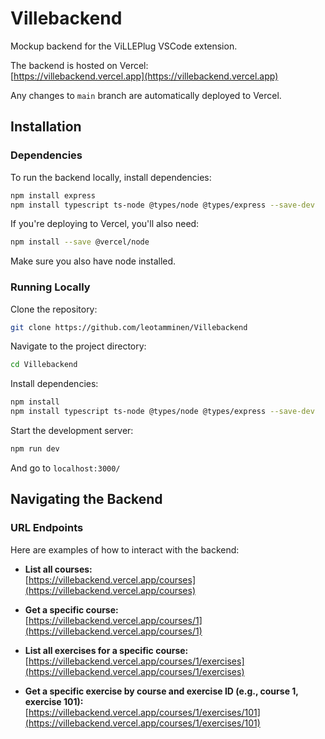 # Villebackend

Mockup backend for the ViLLEPlug VSCode extension.

The backend is hosted on Vercel:  
[https://villebackend.vercel.app](https://villebackend.vercel.app)

Any changes to `main` branch are automatically deployed to Vercel.

## Installation

### Dependencies

To run the backend locally, install dependencies:

```bash
npm install express
npm install typescript ts-node @types/node @types/express --save-dev
```

If you're deploying to Vercel, you'll also need:

```bash
npm install --save @vercel/node
```

Make sure you also have node installed.

### Running Locally

Clone the repository:

```bash
git clone https://github.com/leotamminen/Villebackend
```

Navigate to the project directory:

```bash
cd Villebackend
```

Install dependencies:

```bash
npm install
npm install typescript ts-node @types/node @types/express --save-dev
```

Start the development server:

```bash
npm run dev
```

And go to `localhost:3000/`


## Navigating the Backend

### URL Endpoints

Here are examples of how to interact with the backend:

- **List all courses:**  
  [https://villebackend.vercel.app/courses](https://villebackend.vercel.app/courses)

- **Get a specific course:**  
  [https://villebackend.vercel.app/courses/1](https://villebackend.vercel.app/courses/1)

- **List all exercises for a specific course:**  
  [https://villebackend.vercel.app/courses/1/exercises](https://villebackend.vercel.app/courses/1/exercises)

- **Get a specific exercise by course and exercise ID (e.g., course 1, exercise 101):**  
  [https://villebackend.vercel.app/courses/1/exercises/101](https://villebackend.vercel.app/courses/1/exercises/101)
